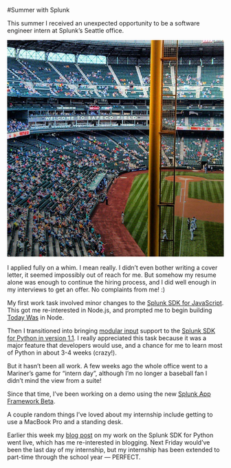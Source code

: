 #Summer with Splunk

This summer I received an unexpected opportunity to be a software engineer intern at Splunk’s Seattle office.

![View of Safeco Field from the Splunk suite](./2013-09-20-safeco-field.jpg)

I applied fully on a whim. I mean really. I didn’t even bother writing a cover letter, it seemed impossibly out of reach for me. But somehow my resume alone was enough to continue the hiring process, and I did well enough in my interviews to get an offer. No complaints from me! :)

My first work task involved minor changes to the [Splunk SDK for JavaScript](http://dev.splunk.com/view/SP-CAAAECM). This got me re-interested in Node.js, and prompted me to begin building [Today Was](https://github.com/shakeelmohamed/today-was) in Node.

Then I transitioned into bringing [modular input](http://docs.splunk.com/Documentation/Splunk/5.0.4/AdvancedDev/ModInputsIntro) support to the [Splunk SDK for Python in version 1.1](http://dev.splunk.com/view/SP-CAAAEBB). I really appreciated this task because it was a major feature that developers would use, and a chance for me to learn most of Python in about 3-4 weeks (crazy!).

But it hasn’t been all work. A few weeks ago the whole office went to a Mariner’s game for “intern day”, although I’m no longer a baseball fan I didn’t mind the view from a suite!

Since that time, I’ve been working on a demo using the new [Splunk App Framework Beta](http://dev.splunk.com/view/app-framework/SP-CAAAEMA).

A couple random things I’ve loved about my internship include getting to use a MacBook Pro and a standing desk.

Earlier this week my [blog post](http://blogs.splunk.com/2013/09/10/the-splunk-sdk-for-python-gets-modular-input-support/) on my work on the Splunk SDK for Python went live, which has me re-interested in blogging. Next Friday would’ve been the last day of my internship, but my internship has been extended to part-time through the school year — PERFECT.